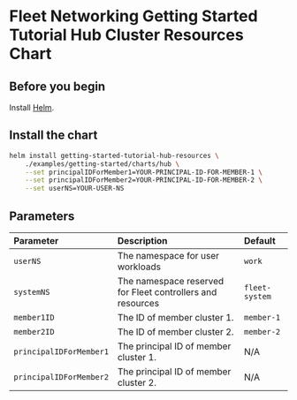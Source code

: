 # Fleet Networking Getting Started Tutorial Hub Cluster Resources Chart

## Before you begin

Install [Helm](https://helm.sh).

## Install the chart

```bash
helm install getting-started-tutorial-hub-resources \
    ./examples/getting-started/charts/hub \
    --set principalIDForMember1=YOUR-PRINCIPAL-ID-FOR-MEMBER-1 \
    --set principalIDForMember2=YOUR-PRINCIPAL-ID-FOR-MEMBER-2 \
    --set userNS=YOUR-USER-NS
```

## Parameters

| Parameter | Description | Default |
|:-|:-|:-|
| `userNS` | The namespace for user workloads | `work` |
| `systemNS` | The namespace reserved for Fleet controllers and resources | `fleet-system` |
| `member1ID` | The ID of member cluster 1. | `member-1` |
| `member2ID` | The ID of member cluster 2. | `member-2` |
| `principalIDForMember1` | The principal ID of member cluster 1. | N/A |
| `principalIDForMember2` | The principal ID of member cluster 2. | N/A |

